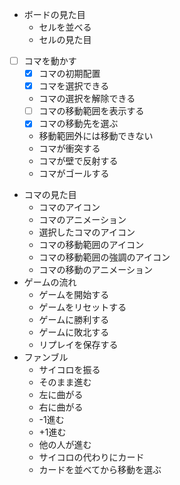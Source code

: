 -  ボードの見た目
    -  セルを並べる
    -  セルの見た目
- [ ] コマを動かす
    - [x] コマの初期配置
    - [x] コマを選択できる
    - コマの選択を解除できる
    - [ ] コマの移動範囲を表示する
    - [x] コマの移動先を選ぶ
    - 移動範囲外には移動できない
    -  コマが衝突する
    -  コマが壁で反射する
    -  コマがゴールする
-  コマの見た目
    -  コマのアイコン
    -  コマのアニメーション
    -  選択したコマのアイコン
    -  コマの移動範囲のアイコン
    -  コマの移動範囲の強調のアイコン
    -  コマの移動のアニメーション
-  ゲームの流れ
    -  ゲームを開始する
    -  ゲームをリセットする
    -  ゲームに勝利する
    -  ゲームに敗北する
    -  リプレイを保存する
-  ファンブル
    -  サイコロを振る
    -  そのまま進む
    -  左に曲がる
    -  右に曲がる
    -  -1進む
    -  +1進む
    -  他の人が進む
    -  サイコロの代わりにカード
    -  カードを並べてから移動を選ぶ